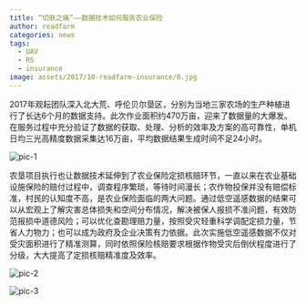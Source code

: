 ```yaml
---
title: “切肤之痛”——数据技术如何服务农业保险
author: readfarm
categories: news
tags:
  - UAV
  - RS
  - insurance
image: assets/2017/10-readfarm-insurance/0.jpg
---
```


2017年观耘团队深入北大荒、呼伦贝尔垦区，分别为当地三家农场的生产种植进行了长达6个月的数据支持。此次作业面积约470万亩，迎来了数据量的大爆发。在服务过程中充分验证了数据的获取、处理、分析的效率及方案的高可靠性，单机日均三光高精度数据采集达16万亩，平均数据结果生成时间不足24小时。

![pic-1](/assets/2017/10-readfarm-insurance/1.jpg)

农垦项目执行也让数据技术延伸到了农业保险定损核赔环节，一直以来在农业基础设施保险的赔付过程中，调查程序繁琐，等待时间漫长；农作物投保并没有赔偿标准，村民的认知度不高，是农业保险面临的两大问题。通过低空遥感数据的结果可以从宏观上了解灾害总体损失和空间分布情况，解决被保人报损不准问题，有效防范报损中道德风险；可以优化查勘理赔力量，按照受灾轻重科学调配定损力量，节省人力物力；也可以成为政府及企业决策有力依据。此次实施低空遥感数据不仅对受灾面积进行了精准测算，同时依照保险核赔要求根据作物受灾后倒伏程度进行了分级，大大提高了定损核赔精准度及效率。

![pic-2](/assets/2017/10-readfarm-insurance/2.jpg)

![pic-3](/assets/2017/10-readfarm-insurance/3.jpg)
